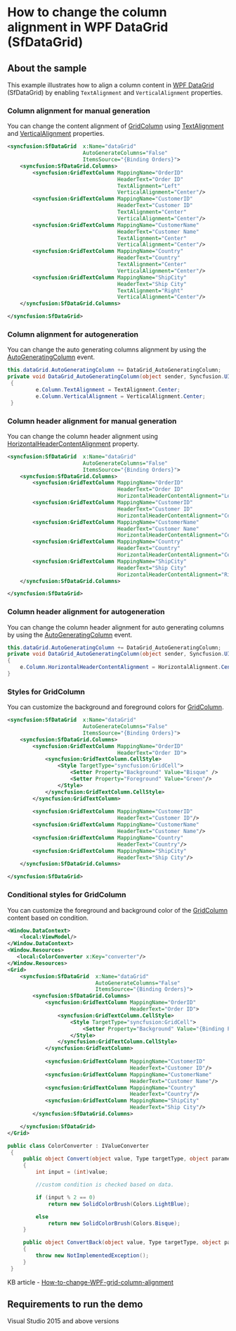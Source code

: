 # How to change the column alignment in WPF DataGrid (SfDataGrid)
## About the sample

This example illustrates how to align a column content in [WPF DataGrid](https://www.syncfusion.com/wpf-ui-controls/datagrid) (SfDataGrid) by enabling `TextAlignment` and `VerticalAlignment` properties.

### Column alignment for manual generation
You can change the content alignment of [GridColumn](https://help.syncfusion.com/cr/cref_files/wpf/Syncfusion.SfGrid.WPF~Syncfusion.UI.Xaml.Grid.GridColumn.html) using [TextAlignment](https://help.syncfusion.com/cr/cref_files/wpf/Syncfusion.SfGrid.WPF~Syncfusion.UI.Xaml.Grid.GridColumnBase~TextAlignment.html) and [VerticalAlignment](https://help.syncfusion.com/cr/cref_files/wpf/Syncfusion.SfGrid.WPF~Syncfusion.UI.Xaml.Grid.GridColumnBase~VerticalAlignment.html) properties.

```xml
<syncfusion:SfDataGrid  x:Name="dataGrid" 
                        AutoGenerateColumns="False"
                        ItemsSource="{Binding Orders}">
    <syncfusion:SfDataGrid.Columns>
        <syncfusion:GridTextColumn MappingName="OrderID" 
                                   HeaderText="Order ID"
                                   TextAlignment="Left"  
                                   VerticalAlignment="Center"/>
        <syncfusion:GridTextColumn MappingName="CustomerID" 
                                   HeaderText="Customer ID"
                                   TextAlignment="Center"  
                                   VerticalAlignment="Center"/>
        <syncfusion:GridTextColumn MappingName="CustomerName" 
                                   HeaderText="Customer Name"
                                   TextAlignment="Center"  
                                   VerticalAlignment="Center"/>
        <syncfusion:GridTextColumn MappingName="Country" 
                                   HeaderText="Country"
                                   TextAlignment="Center"  
                                   VerticalAlignment="Center"/>
        <syncfusion:GridTextColumn MappingName="ShipCity" 
                                   HeaderText="Ship City"
                                   TextAlignment="Right"  
                                   VerticalAlignment="Center"/>
    </syncfusion:SfDataGrid.Columns>

</syncfusion:SfDataGrid>
```

### Column alignment for autogeneration
You can change the auto generating columns alignment by using the [AutoGeneratingColumn](https://help.syncfusion.com/cr/cref_files/wpf/Syncfusion.SfGrid.WPF~Syncfusion.UI.Xaml.Grid.SfDataGrid~AutoGeneratingColumn_EV.html) event.

```c#
this.dataGrid.AutoGeneratingColumn += DataGrid_AutoGeneratingColumn;
private void DataGrid_AutoGeneratingColumn(object sender, Syncfusion.UI.Xaml.Grid.AutoGeneratingColumnArgs e)
 {
         e.Column.TextAlignment = TextAlignment.Center;
         e.Column.VerticalAlignment = VerticalAlignment.Center;
 }
```

### Column header alignment for manual generation
You can change the column header alignment using [HorizontalHeaderContentAlignment](https://help.syncfusion.com/cr/cref_files/wpf/Syncfusion.SfGrid.WPF~Syncfusion.UI.Xaml.Grid.GridColumnBase~HorizontalHeaderContentAlignment.html) property.

```xml
<syncfusion:SfDataGrid  x:Name="dataGrid" 
                        AutoGenerateColumns="False"
                        ItemsSource="{Binding Orders}">
    <syncfusion:SfDataGrid.Columns>
        <syncfusion:GridTextColumn MappingName="OrderID" 
                                   HeaderText="Order ID"
                                   HorizontalHeaderContentAlignment="Left"/>
        <syncfusion:GridTextColumn MappingName="CustomerID" 
                                   HeaderText="Customer ID"
                                   HorizontalHeaderContentAlignment="Center"/>
        <syncfusion:GridTextColumn MappingName="CustomerName" 
                                   HeaderText="Customer Name"
                                   HorizontalHeaderContentAlignment="Center"/>
        <syncfusion:GridTextColumn MappingName="Country" 
                                   HeaderText="Country"
                                   HorizontalHeaderContentAlignment="Center"/>
        <syncfusion:GridTextColumn MappingName="ShipCity" 
                                   HeaderText="Ship City"
                                   HorizontalHeaderContentAlignment="Right"/>
    </syncfusion:SfDataGrid.Columns>

</syncfusion:SfDataGrid>
```

### Column header alignment for autogeneration
You can change the column header alignment for auto generating columns by using the [AutoGeneratingColumn](https://help.syncfusion.com/cr/cref_files/wpf/Syncfusion.SfGrid.WPF~Syncfusion.UI.Xaml.Grid.SfDataGrid~AutoGeneratingColumn_EV.html) event.

```c#
this.dataGrid.AutoGeneratingColumn += DataGrid_AutoGeneratingColumn;
private void DataGrid_AutoGeneratingColumn(object sender, Syncfusion.UI.Xaml.Grid.AutoGeneratingColumnArgs e)
{
    e.Column.HorizontalHeaderContentAlignment = HorizontalAlignment.Center;
}
```

### Styles for GridColumn
You can customize the background and foreground colors for [GridColumn](https://help.syncfusion.com/cr/cref_files/wpf/Syncfusion.SfGrid.WPF~Syncfusion.UI.Xaml.Grid.GridColumn.html).

```xml
<syncfusion:SfDataGrid  x:Name="dataGrid" 
                        AutoGenerateColumns="False"
                        ItemsSource="{Binding Orders}">
    <syncfusion:SfDataGrid.Columns>
        <syncfusion:GridTextColumn MappingName="OrderID" 
                                   HeaderText="Order ID">
            <syncfusion:GridTextColumn.CellStyle>
                <Style TargetType="syncfusion:GridCell">
                    <Setter Property="Background" Value="Bisque" />
                    <Setter Property="Foreground" Value="Green"/>
                </Style>
            </syncfusion:GridTextColumn.CellStyle>
        </syncfusion:GridTextColumn>
                                  
        <syncfusion:GridTextColumn MappingName="CustomerID" 
                                   HeaderText="Customer ID"/>
        <syncfusion:GridTextColumn MappingName="CustomerName" 
                                   HeaderText="Customer Name"/>
        <syncfusion:GridTextColumn MappingName="Country" 
                                   HeaderText="Country"/>
        <syncfusion:GridTextColumn MappingName="ShipCity" 
                                   HeaderText="Ship City"/>
    </syncfusion:SfDataGrid.Columns>

</syncfusion:SfDataGrid>
```

### Conditional styles for GridColumn
You can customize the foreground and background color of the [GridColumn](https://help.syncfusion.com/cr/cref_files/wpf/Syncfusion.SfGrid.WPF~Syncfusion.UI.Xaml.Grid.GridColumn.html) content based on condition.

```xml
<Window.DataContext>
    <local:ViewModel/>
</Window.DataContext>
<Window.Resources>
   <local:ColorConverter x:Key="converter"/>
</Window.Resources>
<Grid>
    <syncfusion:SfDataGrid  x:Name="dataGrid" 
                            AutoGenerateColumns="False"
                            ItemsSource="{Binding Orders}">
        <syncfusion:SfDataGrid.Columns>
            <syncfusion:GridTextColumn MappingName="OrderID" 
                                       HeaderText="Order ID">
                <syncfusion:GridTextColumn.CellStyle>
                    <Style TargetType="syncfusion:GridCell">
                        <Setter Property="Background" Value="{Binding Path=OrderID,Converter={StaticResource converter}}"/>
                    </Style>
                </syncfusion:GridTextColumn.CellStyle>
            </syncfusion:GridTextColumn>
                                      
            <syncfusion:GridTextColumn MappingName="CustomerID" 
                                       HeaderText="Customer ID"/>
            <syncfusion:GridTextColumn MappingName="CustomerName" 
                                       HeaderText="Customer Name"/>
            <syncfusion:GridTextColumn MappingName="Country" 
                                       HeaderText="Country"/>
            <syncfusion:GridTextColumn MappingName="ShipCity" 
                                       HeaderText="Ship City"/>
        </syncfusion:SfDataGrid.Columns>

    </syncfusion:SfDataGrid>
</Grid>
```

```c#
public class ColorConverter : IValueConverter
 {
     public object Convert(object value, Type targetType, object parameter, CultureInfo culture)
     {
         int input = (int)value;

         //custom condition is checked based on data.

         if (input % 2 == 0)
             return new SolidColorBrush(Colors.LightBlue);

         else 
             return new SolidColorBrush(Colors.Bisque);
     }

     public object ConvertBack(object value, Type targetType, object parameter, CultureInfo culture)
     {
         throw new NotImplementedException();
     }
 }
```
 KB article - [How-to-change-WPF-grid-column-alignment](https://www.syncfusion.com/kb/10931/how-to-change-the-column-alignment-in-wpf-datagrid-sfdatagrid)

## Requirements to run the demo
Visual Studio 2015 and above versions
